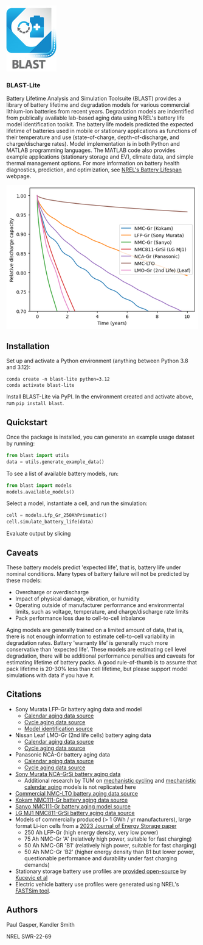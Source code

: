 ![BLAST-Lite](assets/icon-blast.jpg)

### BLAST-Lite
Battery Lifetime Analysis and Simulation Toolsuite (BLAST) provides a library of battery lifetime and degradation models for various commercial lithium-ion batteries from recent years. Degradation models are indentified from publically available lab-based aging data using NREL's battery life model identification toolkit. The battery life models predicted the expected lifetime of batteries used in mobile or stationary applications as functions of their temperature and use (state-of-charge, depth-of-discharge, and charge/discharge rates). Model implementation is in both Python and MATLAB programming languages. The MATLAB code also provides example applications (stationary storage and EV), climate data, and simple thermal management options. For more information on battery health diagnostics, prediction, and optimization, see [NREL's Battery Lifespan](https://www.nrel.gov/transportation/battery-lifespan.html) webpage.

![Example battery life predictions](assets/example_battery_life.png)

## Installation

Set up and activate a Python environment (anything between Python 3.8 and 3.12):

```
conda create -n blast-lite python=3.12
conda activate blast-lite
```

Install BLAST-Lite via PyPI.
In the environment created and activate above, run `pip install blast`.

## Quickstart
Once the package is installed, you can generate an example usage dataset by running:

```python
from blast import utils
data = utils.generate_example_data()
```

To see a list of available battery models, run:
```python
from blast import models
models.available_models()
```

Select a model, instantiate a cell, and run the simulation:
```python
cell = models.Lfp_Gr_250AhPrismatic()
cell.simulate_battery_life(data)
```

Evaluate output by slicing 


## Caveats
These battery models predict 'expected life', that is, battery life under nominal conditions. Many types of battery failure will not be predicted by these models:
- Overcharge or overdischarge
- Impact of physical damage, vibration, or humidity
- Operating outside of manufacturer performance and environmental limits, such as voltage, temperature, and charge/discharge rate limits
- Pack performance loss due to cell-to-cell inbalance

Aging models are generally trained on a limited amount of data, that is, there is not enough information to estimate cell-to-cell variability in degradation rates.
Battery 'warranty life' is generally much more conservative than 'expected life'. 
These models are estimating cell level degradation, there will be additional performance penalties and caveats for estimating lifetime of battery packs. 
A good rule-of-thumb is to assume that pack lifetime is 20-30% less than cell lifetime, but please support model simulations with data if you have it.

## Citations
 - Sony Murata LFP-Gr battery aging data and model
     - [Calendar aging data source](https://doi.org/10.1016/j.est.2018.01.019)
     - [Cycle aging data source](https://doi.org/10.1016/j.jpowsour.2019.227666)
     - [Model identification source](https://doi.org/10.1149/1945-7111/ac86a8)
 - Nissan Leaf LMO-Gr (2nd life cells) battery aging data
     - [Calendar aging data source](https://doi.org/10.1109/EEEIC/ICPSEUROPE54979.2022.9854784)
     - [Cycle aging data source](https://doi.org/10.1016/j.est.2020.101695)
 - Panasonic NCA-Gr battery aging data
     - [Calendar aging data source](https://dx.doi.org/10.1149/2.0411609jes)
     - [Cycle aging data source](https://doi.org/10.1149/1945-7111/abae37)
 - [Sony Murata NCA-GrSi battery aging data](https://doi.org/10.1016/j.jpowsour.2022.232498)
     - Additional research by TUM on [mechanistic cycling](https://doi.org/10.1016/j.jpowsour.2023.233947) and [mechanistic calendar aging](https://doi.org/10.1016/j.jpowsour.2023.233208) models is not replicated here
 - [Commercial NMC-LTO battery aging data source](https://doi.org/10.1016/j.jpowsour.2020.228566)
 - [Kokam NMC111-Gr battery aging data source](https://ieeexplore.ieee.org/iel7/7951530/7962914/07963578.pdf)
 - [Sanyo NMC111-Gr battery aging model source](http://dx.doi.org/10.1016/j.jpowsour.2014.02.012)
 - [LG MJ1 NMC811-GrSi battery aging data source](https://everlasting-project.eu/wp-content/uploads/2020/03/EVERLASTING_D2.3_final_20200228.pdf)
 - Models of commercially produced (> 1 GWh / yr manufacturers), large format Li-ion cells from a [2023 Journal of Energy Storage paper](https://doi.org/10.1016/j.est.2023.109042)
    - 250 Ah LFP-Gr (high energy density, very low power)
    - 75 Ah NMC-Gr 'A' (relatively high power, suitable for fast charging)
    - 50 Ah NMC-GR 'B1' (relatively high power, suitable for fast charging)
    - 50 Ah NMC-Gr 'B2' (higher energy density than B1 but lower power, questionable performance and durability under fast charging demands)
 - Stationary storage battery use profiles are [provided open-source](https://dataserv.ub.tum.de/index.php/s/m1510254) by [Kucevic et al](https://www.sciencedirect.com/science/article/pii/S2352152X19309016)
 - Electric vehicle battery use profiles were generated using NREL's [FASTSim tool](https://www.nrel.gov/transportation/fastsim.html).

## Authors
Paul Gasper, Kandler Smith

NREL SWR-22-69
